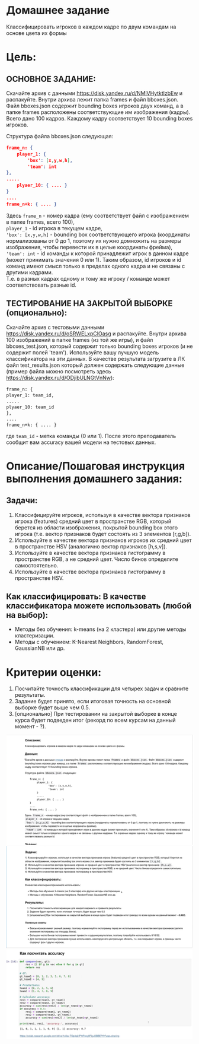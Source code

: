 # Домашнее задание
Классифицировать игроков в каждом кадре по двум командам на основе цвета их формы

# Цель:
## ОСНОВНОЕ ЗАДАНИЕ:
Скачайте архив с данными https://disk.yandex.ru/d/NMlVHytktlzbEw и распакуйте. Внутри архива лежит папка 
frames и файл bboxes.json. Файл bboxes.json содержит bounding boxes игроков двух команд, а в папке frames 
расположены соответствующие им изображения (кадры). Всего дано 100 кадров. Каждому кадру соответствует 10 
bounding boxes игроков.

Структура файла bboxes.json следующая:

```json
frame_n: {
    player_1: {
        'box': [x,y,w,h],
        'team': int
},
.....
    plyaer_10: { .... }
}
....
frame_n+k: { .... }
```

Здесь `frame_n` - номер кадра (ему соответствует файл с изображением в папке frames, всего 100),  
`player_1` - id игрока в текущем кадре,  
`'box': [x,y,w,h]` - bounding box соответствующего игрока (координаты нормализованы от 0 до 1, поэтому их нужно 
домножить на размеры изображения, чтобы перевести их в целые координаты фрейма),  
`'team': int` - id команды к которой принадлежит игрок в данном кадре (может принимать значения 0 или 1). Таким 
образом, id игроков и id команд имеют смысл только в пределах одного кадра и не связаны с другими кадрами.   
Т.е. в разных кадрах одному и тому же игроку / команде может соответствовать разные id.

## ТЕСТИРОВАНИЕ НА ЗАКРЫТОЙ ВЫБОРКЕ (опционально):
Скачайте архив с тестовыми данными https://disk.yandex.ru/d/oSRWELxpClOasg и распакуйте. Внутри архива 100 
изображений в папке frames (из той же игры), и файл bboxes_test.json, который содержит только bounding boxes 
игроков (и не содержит полей 'team').
Используйте вашу лучшую модель классификатора на эти данных. В качестве результата загрузите в ЛК файл 
test_results.json который должен содержать следующие данные (пример файла можно посмотреть здесь 
https://disk.yandex.ru/d/ODjibULNGtVnNw):

```
frame_n: {
player_1: team_id,
.....
plyaer_10: team_id
},
....
frame_n+k: { .... }
```
где `team_id` - метка команды (0 или 1).
После этого преподаватель сообщит вам accuracy вашей модели на тестовых данных.


# Описание/Пошаговая инструкция выполнения домашнего задания:
##  Задачи:
1. Классифицируйте игроков, используя в качестве вектора признаков игрока (features) средний цвет в пространстве 
RGB, который берется из области изображения, покрытой bounding box этого игрока (т.е. вектор признаков будет 
состоять из 3 элементов [r,g,b]).
2. Используйте в качестве вектора признаков игроков их средний цвет в пространстве HSV (аналогично вектор 
признаков [h,s,v]).
3. Используйте в качестве вектора признаков гистограмму в пространстве RGB, а не средний цвет. Число бинов 
определите самостоятельно.
4. Используйте в качестве вектора признаков гистограмму в пространстве HSV.

## Как классифицировать: В качестве классификатора можете использовать (любой на выбор):
- Методы без обучения: k-means (на 2 кластера) или другие методы кластеризации.
- Методы с обучением: K-Nearest Neighbors, RandomForest, GaussianNB или др.

# Критерии оценки:
1. Посчитайте точность классификации для четырех задач и сравните результаты.
2. Задание будет принято, если итоговая точность на основной выборке будет выше чем 0.5.
3. [опционально] При тестировании на закрытой выборке в конце курса будет подведен итог (рекорд по всем курсам 
на данный момент - ?).


![task_1](./task_1.png)
![task_2](./task_2.png)
![task_3](./task_3.png)
